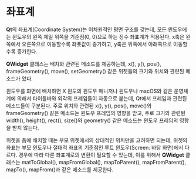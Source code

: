 # 좌표계

**Qt**의 좌표계(Coordinate System)는 이차원적인 평면 구조를 갖는데, 모든 윈도우에는 윈도우의 왼쪽 제일 위쪽을 기준점(0, 0)으로 하는 정수 좌표계가 적용된다. x축은 왼쪽에서 오른쪽으로 이동할수록 좌푯값이 증가하고, y축은 위쪽에서 아래쪽으로 이동할수록 증가한다.

**QWidget** 클래스는 배치와 관련된 메소드를 제공하는데, x(), y(), pos(), frameGeometry(), move(), setGeometry() 같은 위젯들의 크기와 위치와 관련된 메소드가 있다.

윈도우를 화면에 배치하면 X 윈도의 윈도우 매니저나 윈도우나 macOS와 같은 운영체계에 의해서 타이틀바와 외각의 프레임들이 자동으로 붙는데, Qt에서 프레임과 관련된 메소드들이 구분된다. 주로 위치와 관련된 x(), y(), pos(), move()와 frameGeometry() 같은 메소드는 윈도우 프레임의 영향을 받고, 주로 크기와 관련된 width(), height(), rect(), size()와 geometry() 같은 메소드는 윈도우 프레임의 영향을 받지 않는다.

위젯을 폼에 배치할 때는 부모 위젯에서의 상대적인 위치만을 고려하면 되는데, 위젯의 좌표는 부모 윈도우나 절대적 좌표의 기준점인 루트 윈도우(Screen: 바탕 화면)에서 다르다. 경우에 따라 다른 좌표계로의 변환이 필요할 수 있는데, 이를 위해서 **QWidget** 클래스는 matToGlobal(), mapFromGlobal(), mapToParent(), mapFromParent(), mapTo(), mapFrom()과 같은 메소드를 제공한다.